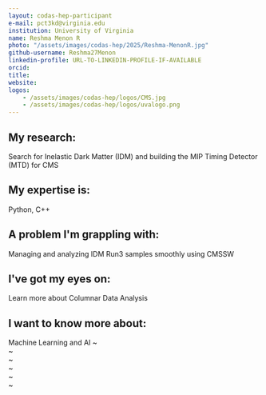 ```yaml
---
layout: codas-hep-participant
e-mail: pct3kd@virginia.edu
institution: University of Virginia 
name: Reshma Menon R
photo: "/assets/images/codas-hep/2025/Reshma-MenonR.jpg"
github-username: Reshma27Menon
linkedin-profile: URL-TO-LINKEDIN-PROFILE-IF-AVAILABLE
orcid:
title:
website:
logos:
    - /assets/images/codas-hep/logos/CMS.jpg
    - /assets/images/codas-hep/logos/uvalogo.png
---
```


## My research:
Search for Inelastic Dark Matter (IDM) and building the MIP Timing Detector (MTD) for CMS
## My expertise is:
Python, C++

## A problem I'm grappling with:
Managing and analyzing IDM Run3 samples smoothly using CMSSW

## I've got my eyes on:
Learn more about Columnar Data Analysis

## I want to know more about:
Machine Learning and AI
~                                                                                                                                                                                                          
~                                                                                                                                                                                                          
~                                                                                                                                                                                                          
~                                                                                                                                                                                                          
~                                                                                                                                                                                                          
~                             
